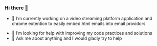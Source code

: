 ### Hi there 👋

<!--DamoDimitrov/DamoDimitrov** is a ✨ _special_ ✨ repository because its `README.md` (this file) appears on your GitHub profile.
  Here are some ideas to get you started:
-->
- 🔭 I’m currently working on a video streaming platform application and chrome extention to easily embed html emails into email providors
<!-- 👯 I’m looking to collaborate on ... -->
- 🤔 I’m looking for help with improving my code practices and solutions
- 💬 Ask me about anything and I would gladly try to help
<!-- 📫 How to reach me: 
- 😄 Pronouns: ...
- ⚡ Fun fact: ...
-->
